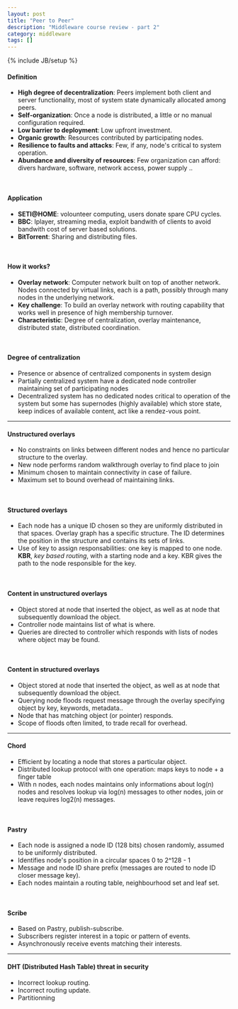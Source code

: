 ```yaml
---
layout: post
title: "Peer to Peer"
description: "Middleware course review - part 2"
category: middleware
tags: []
---
```

{% include JB/setup %}

#### Definition

* **High degree of decentralization**: Peers implement both client and server functionality, most of system state dynamically allocated among peers.
* **Self-organization**: Once a node is distributed, a little or no manual configuration required.
* **Low barrier to deployment**: Low upfront investment.
* **Organic growth**: Resources contributed by participating nodes.
* **Resilience to faults and attacks**: Few, if any, node's critical to system operation.
* **Abundance and diversity of resources**: Few organization can afford: divers hardware, software, network access, power supply ..

<br/>

#### Application

* **SETI@HOME**: volounteer computing, users donate spare CPU cycles.
* **BBC**: Iplayer, streaming media, exploit bandwith of clients to avoid bandwith cost of server based solutions.
* **BitTorrent**: Sharing and distributing files.

<br/>

#### How it works?

* **Overlay network**: Computer network built on top of another network. Nodes connected by virtual links, each is a path, possibly through many nodes in the underlying network.
* **Key challenge**: To build an overlay network with routing capability that works well in presence of high membership turnover.
* **Characteristic**: Degree of centralization, overlay maintenance, distributed state, distributed coordination.

<br/>

#### Degree of centralization

* Presence or absence of centralized components in system design
* Partially centralized system have a dedicated node controller maintaining set of participating nodes
* Decentralized system has no dedicated nodes critical to operation of the system but some has supernodes (highly available) which store state, keep indices of available content, act like a rendez-vous point.

* * *

#### Unstructured overlays

* No constraints on links between different nodes and hence no particular structure to the overlay.
* New node performs random walkthrough overlay to find place to join
* Minimum chosen to maintain connectivity in case of failure.
* Maximum set to bound overhead of maintaining links.

<br/>

#### Structured overlays

* Each node has a unique ID chosen so they are uniformly distributed in that spaces. Overlay graph has a specific structure. The ID determines the position in the structure and contains its sets of links.
* Use of key to assign responsabilities: one key is mapped to one node. **KBR**, *key based routing*, with a starting node and a key. KBR gives the path to the node responsible for the key.

<br/>

#### Content in unstructured overlays

* Object stored at node that inserted the object, as well as at node that subsequently download the object.
* Controller node maintains list of what is where.
* Queries are directed to controller which responds with lists of nodes where object may be found.

<br/>

#### Content in structured overlays

* Object stored at node that inserted the object, as well as at node that subsequently download the object.
* Querying node floods request message through the overlay specifying object by key, keywords, metadata..
* Node that has matching object (or pointer) responds.
* Scope of floods often limited, to trade recall for overhead.

* * *

#### Chord

* Efficient by locating a node that stores a particular object.
* Distributed lookup protocol with one operation: maps keys to node + a finger table
* With n nodes, each nodes maintains only informations about log(n) nodes and resolves lookup via log(n) messages to other nodes, join or leave requires log2(n) messages. 

<br/>

#### Pastry

* Each node is assigned a node ID (128 bits) chosen randomly, assumed to be uniformly distributed.
* Identifies node's position in a circular spaces 0 to 2^128 - 1
* Message and node ID share prefix (messages are routed to node ID closer message key).
* Each nodes maintain a routing table, neighbourhood set and leaf set.

<br/>

#### Scribe

* Based on Pastry, publish-subscribe.
* Subscribers register interest in a topic or pattern of events.
* Asynchronously receive events matching their interests.

* * *

#### DHT (Distributed Hash Table) threat in security

* Incorrect lookup routing.
* Incorrect routing update.
* Partitionning